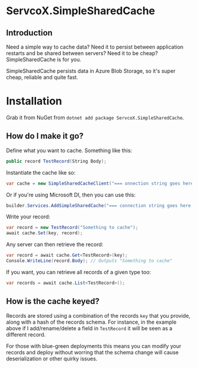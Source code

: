 # ServcoX.SimpleSharedCache
## Introduction
Need a simple way to cache data? Need it to persist between application restarts and be shared between 
servers? Need it to be cheap? SimpleSharedCache is for you.

SimpleSharedCache persists data in Azure Blob Storage, so it's super cheap, reliable and quite fast.

# Installation
Grab it from NuGet from `dotnet add package ServcoX.SimpleSharedCache`.

## How do I make it go?
Define what you want to cache. Something like this:
```c#
public record TestRecord(String Body);
```

Instantiate the cache like so:
```c#
var cache = new SimpleSharedCacheClient("=== onnection string goes here ===");
```

Or if you're using Microsoft DI, then you can use this:
```c#
builder.Services.AddSimpleSharedCache("=== connection string goes here ===");
```

Write your record:
```c#
var record = new TestRecord("Something to cache");
await cache.Set(key, record);
```

Any server can then retrieve the record:
```c#
var record = await cache.Get<TestRecord>(key);
Console.WriteLine(record.Body); // Outputs "Something to cache"
```

If you want, you can retrieve all records of a given type too:
```c#
var records = await cache.List<TestRecord>();
```

## How is the cache keyed?
Records are stored using a combination of the records `key` that you provide, along with a hash of the 
records schema. For instance, in the example above if I add/rename/delete a field in `TestRecord` it
will be seen as a different record.

For those with blue-green deployments this means you can modify your records and deploy without worring
that the schema change will cause deserialization or other quirky issues.
